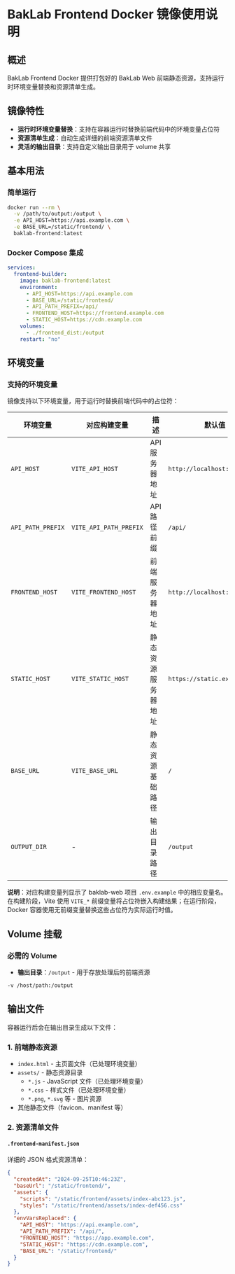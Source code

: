 # BakLab Frontend Docker 镜像使用说明

## 概述

BakLab Frontend Docker 提供打包好的 BakLab Web 前端静态资源，支持运行时环境变量替换和资源清单生成。

## 镜像特性

- **运行时环境变量替换**：支持在容器运行时替换前端代码中的环境变量占位符
- **资源清单生成**：自动生成详细的前端资源清单文件
- **灵活的输出目录**：支持自定义输出目录用于 volume 共享

## 基本用法

### 简单运行

```bash
docker run --rm \
  -v /path/to/output:/output \
  -e API_HOST=https://api.example.com \
  -e BASE_URL=/static/frontend/ \
  baklab-frontend:latest
```

### Docker Compose 集成

```yaml
services:
  frontend-builder:
    image: baklab-frontend:latest
    environment:
      - API_HOST=https://api.example.com
      - BASE_URL=/static/frontend/
      - API_PATH_PREFIX=/api/
      - FRONTEND_HOST=https://frontend.example.com
      - STATIC_HOST=https://cdn.example.com
    volumes:
      - ./frontend_dist:/output
    restart: "no"
```

## 环境变量

### 支持的环境变量

镜像支持以下环境变量，用于运行时替换前端代码中的占位符：

| 环境变量 | 对应构建变量 | 描述 | 默认值 | 示例 |
|---------|-------------|------|--------|------|
| `API_HOST` | `VITE_API_HOST` | API 服务器地址 | `http://localhost:3000` | `https://api.example.com` |
| `API_PATH_PREFIX` | `VITE_API_PATH_PREFIX` | API 路径前缀 | `/api/` | `/v1/api/` |
| `FRONTEND_HOST` | `VITE_FRONTEND_HOST` | 前端服务器地址 | `http://localhost:5173` | `https://app.example.com` |
| `STATIC_HOST` | `VITE_STATIC_HOST` | 静态资源服务器地址 | `https://static.example.com` | `https://cdn.example.com` |
| `BASE_URL` | `VITE_BASE_URL` | 静态资源基础路径 | `/` | `/static/frontend/` |
| `OUTPUT_DIR` | - | 输出目录路径 | `/output` | `/custom/output/path` |

**说明**：对应构建变量列显示了 baklab-web 项目 `.env.example` 中的相应变量名。在构建阶段，Vite 使用 `VITE_*` 前缀变量将占位符嵌入构建结果；在运行阶段，Docker 容器使用无前缀变量替换这些占位符为实际运行时值。

## Volume 挂载

### 必需的 Volume

- **输出目录**：`/output` - 用于存放处理后的前端资源

```bash
-v /host/path:/output
```

## 输出文件

容器运行后会在输出目录生成以下文件：

### 1. 前端静态资源

- `index.html` - 主页面文件（已处理环境变量）
- `assets/` - 静态资源目录
  - `*.js` - JavaScript 文件（已处理环境变量）
  - `*.css` - 样式文件（已处理环境变量）
  - `*.png`, `*.svg` 等 - 图片资源
- 其他静态文件（favicon、manifest 等）

### 2. 资源清单文件

#### `.frontend-manifest.json`

详细的 JSON 格式资源清单：

```json
{
  "createdAt": "2024-09-25T10:46:23Z",
  "baseUrl": "/static/frontend/",
  "assets": {
    "scripts": "/static/frontend/assets/index-abc123.js",
    "styles": "/static/frontend/assets/index-def456.css"
  },
  "envVarsReplaced": {
    "API_HOST": "https://api.example.com",
    "API_PATH_PREFIX": "/api/",
    "FRONTEND_HOST": "https://app.example.com",
    "STATIC_HOST": "https://cdn.example.com",
    "BASE_URL": "/static/frontend/"
  }
}

